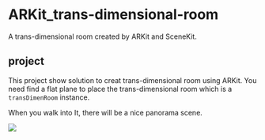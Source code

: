 # ARKit_trans-dimensional-room
A trans-dimensional room created by ARKit and SceneKit.
## project
This project show solution to creat trans-dimensional room using ARKit. You need find a flat plane to place the trans-dimensional room which is a `transDimenRoom` instance. 

When you walk into It, there will be a nice panorama scene.

[![](https://user-images.githubusercontent.com/7767634/30728529-4a659006-9f8b-11e7-9630-7e3ff03e485a.png)](https://www.youtube.com/watch?v=_Gzwy38tEhc)
